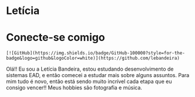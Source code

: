
# Letícia   

# Conecte-se comigo
	[![GitHub](https://img.shields.io/badge/GitHub-100000?style=for-the-badge&logo=github&logoColor=white)](https://github.com/lebandeira)

Olá!! Eu sou a Letícia Bandeira, estou estudando desenvolvimento de sistemas EAD, e então comecei a estudar mais sobre alguns assuntos. Para mim tudo é novo, então está sendo muito incrível cada etapa que eu consigo vencer!!
Meus hobbies são fotografia e música.

